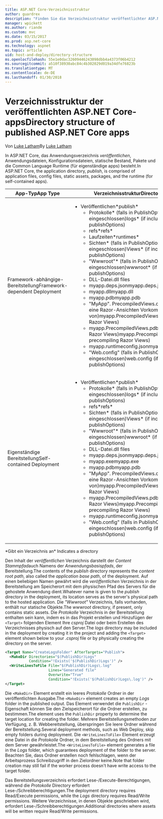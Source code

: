 ```yaml
---
title: ASP.NET Core-Verzeichnisstruktur
author: guardrex
description: "Finden Sie die Verzeichnisstruktur veröffentlichter ASP.NET Core-Anwendungen."
manager: wpickett
ms.author: riande
ms.custom: mvc
ms.date: 03/15/2017
ms.prod: asp.net-core
ms.technology: aspnet
ms.topic: article
uid: host-and-deploy/directory-structure
ms.openlocfilehash: 55e1e0dac32609446243098dbb4a4373f06b4212
ms.sourcegitcommit: a510f38930abc84c4b302029d019a34dfe76823b
ms.translationtype: MT
ms.contentlocale: de-DE
ms.lasthandoff: 01/30/2018
---
```

# <a name="directory-structure-of-published-aspnet-core-apps"></a><span data-ttu-id="fcb1b-103">Verzeichnisstruktur der veröffentlichten ASP.NET Core-apps</span><span class="sxs-lookup"><span data-stu-id="fcb1b-103">Directory structure of published ASP.NET Core apps</span></span>

<span data-ttu-id="fcb1b-104">Von [Luke Latham](https://github.com/guardrex)</span><span class="sxs-lookup"><span data-stu-id="fcb1b-104">By [Luke Latham](https://github.com/guardrex)</span></span>

<span data-ttu-id="fcb1b-105">In ASP.NET Core, das Anwendungsverzeichnis *veröffentlichen*, Anwendungsdateien, Konfigurationsdateien, statische Bestand, Pakete und die Common Language Runtime (für eigenständige apps) besteht.</span><span class="sxs-lookup"><span data-stu-id="fcb1b-105">In ASP.NET Core, the application directory, *publish*, is comprised of application files, config files, static assets, packages, and the runtime (for self-contained apps).</span></span>

| <span data-ttu-id="fcb1b-106">App-Typ</span><span class="sxs-lookup"><span data-stu-id="fcb1b-106">App Type</span></span>                       | <span data-ttu-id="fcb1b-107">Verzeichnisstruktur</span><span class="sxs-lookup"><span data-stu-id="fcb1b-107">Directory Structure</span></span> |
| ------------------------------ | ------------------- |
| <span data-ttu-id="fcb1b-108">Framework-abhängige-Bereitstellung</span><span class="sxs-lookup"><span data-stu-id="fcb1b-108">Framework-dependent Deployment</span></span> | <ul><li><span data-ttu-id="fcb1b-109">Veröffentlichen\*</span><span class="sxs-lookup"><span data-stu-id="fcb1b-109">publish\*</span></span><ul><li><span data-ttu-id="fcb1b-110">Protokolle\* (falls in PublishOptions eingeschlossen)</span><span class="sxs-lookup"><span data-stu-id="fcb1b-110">logs\* (if included in publishOptions)</span></span></li><li><span data-ttu-id="fcb1b-111">refs\*</span><span class="sxs-lookup"><span data-stu-id="fcb1b-111">refs\*</span></span></li><li><span data-ttu-id="fcb1b-112">Laufzeiten\*</span><span class="sxs-lookup"><span data-stu-id="fcb1b-112">runtimes\*</span></span></li><li><span data-ttu-id="fcb1b-113">Sichten\* (falls in PublishOptions eingeschlossen)</span><span class="sxs-lookup"><span data-stu-id="fcb1b-113">Views\* (if included in publishOptions)</span></span></li><li><span data-ttu-id="fcb1b-114">"Wwwroot"\* (falls in PublishOptions eingeschlossen)</span><span class="sxs-lookup"><span data-stu-id="fcb1b-114">wwwroot\* (if included in publishOptions)</span></span></li><li><span data-ttu-id="fcb1b-115">DLL-Datei</span><span class="sxs-lookup"><span data-stu-id="fcb1b-115">.dll files</span></span></li><li><span data-ttu-id="fcb1b-116">myapp.deps.json</span><span class="sxs-lookup"><span data-stu-id="fcb1b-116">myapp.deps.json</span></span></li><li><span data-ttu-id="fcb1b-117">myapp.dll</span><span class="sxs-lookup"><span data-stu-id="fcb1b-117">myapp.dll</span></span></li><li><span data-ttu-id="fcb1b-118">myapp.pdb</span><span class="sxs-lookup"><span data-stu-id="fcb1b-118">myapp.pdb</span></span></li><li><span data-ttu-id="fcb1b-119">"MyApp". PrecompiledViews.dll (wenn es sich um eine Razor-Ansichten Vorkompilieren von)</span><span class="sxs-lookup"><span data-stu-id="fcb1b-119">myapp.PrecompiledViews.dll (if precompiling Razor Views)</span></span></li><li><span data-ttu-id="fcb1b-120">myapp.PrecompiledViews.pdb (if precompiling Razor Views)</span><span class="sxs-lookup"><span data-stu-id="fcb1b-120">myapp.PrecompiledViews.pdb (if precompiling Razor Views)</span></span></li><li><span data-ttu-id="fcb1b-121">myapp.runtimeconfig.json</span><span class="sxs-lookup"><span data-stu-id="fcb1b-121">myapp.runtimeconfig.json</span></span></li><li><span data-ttu-id="fcb1b-122">"Web.config" (falls in PublishOptions eingeschlossen)</span><span class="sxs-lookup"><span data-stu-id="fcb1b-122">web.config (if included in publishOptions)</span></span></li></ul></li></ul> |
| <span data-ttu-id="fcb1b-123">Eigenständige Bereitstellung</span><span class="sxs-lookup"><span data-stu-id="fcb1b-123">Self-contained Deployment</span></span>      | <ul><li><span data-ttu-id="fcb1b-124">Veröffentlichen\*</span><span class="sxs-lookup"><span data-stu-id="fcb1b-124">publish\*</span></span><ul><li><span data-ttu-id="fcb1b-125">Protokolle\* (falls in PublishOptions eingeschlossen)</span><span class="sxs-lookup"><span data-stu-id="fcb1b-125">logs\* (if included in publishOptions)</span></span></li><li><span data-ttu-id="fcb1b-126">refs\*</span><span class="sxs-lookup"><span data-stu-id="fcb1b-126">refs\*</span></span></li><li><span data-ttu-id="fcb1b-127">Sichten\* (falls in PublishOptions eingeschlossen)</span><span class="sxs-lookup"><span data-stu-id="fcb1b-127">Views\* (if included in publishOptions)</span></span></li><li><span data-ttu-id="fcb1b-128">"Wwwroot"\* (falls in PublishOptions eingeschlossen)</span><span class="sxs-lookup"><span data-stu-id="fcb1b-128">wwwroot\* (if included in publishOptions)</span></span></li><li><span data-ttu-id="fcb1b-129">DLL-Datei</span><span class="sxs-lookup"><span data-stu-id="fcb1b-129">.dll files</span></span></li><li><span data-ttu-id="fcb1b-130">myapp.deps.json</span><span class="sxs-lookup"><span data-stu-id="fcb1b-130">myapp.deps.json</span></span></li><li><span data-ttu-id="fcb1b-131">myapp.exe</span><span class="sxs-lookup"><span data-stu-id="fcb1b-131">myapp.exe</span></span></li><li><span data-ttu-id="fcb1b-132">myapp.pdb</span><span class="sxs-lookup"><span data-stu-id="fcb1b-132">myapp.pdb</span></span></li><li><span data-ttu-id="fcb1b-133">"MyApp". PrecompiledViews.dll (wenn es sich um eine Razor-Ansichten Vorkompilieren von)</span><span class="sxs-lookup"><span data-stu-id="fcb1b-133">myapp.PrecompiledViews.dll (if precompiling Razor Views)</span></span></li><li><span data-ttu-id="fcb1b-134">myapp.PrecompiledViews.pdb (if precompiling Razor Views)</span><span class="sxs-lookup"><span data-stu-id="fcb1b-134">myapp.PrecompiledViews.pdb (if precompiling Razor Views)</span></span></li><li><span data-ttu-id="fcb1b-135">myapp.runtimeconfig.json</span><span class="sxs-lookup"><span data-stu-id="fcb1b-135">myapp.runtimeconfig.json</span></span></li><li><span data-ttu-id="fcb1b-136">"Web.config" (falls in PublishOptions eingeschlossen)</span><span class="sxs-lookup"><span data-stu-id="fcb1b-136">web.config (if included in publishOptions)</span></span></li></ul></li></ul> |
<span data-ttu-id="fcb1b-137">\*Gibt ein Verzeichnis an</span><span class="sxs-lookup"><span data-stu-id="fcb1b-137">\* Indicates a directory</span></span>

<span data-ttu-id="fcb1b-138">Den Inhalt der *veröffentlichen* Verzeichnis darstellt der *Content Stammpfad*auch Namens der *Anwendungsbasispfads*, der Bereitstellung.</span><span class="sxs-lookup"><span data-stu-id="fcb1b-138">The contents of the *publish* directory represents the *content root path*, also called the *application base path*, of the deployment.</span></span> <span data-ttu-id="fcb1b-139">Auf einen beliebigen Namen gewährt wird die *veröffentlichen* Verzeichnis in der Bereitstellung am Speicherort mit dem physischen Pfad des Servers für die gehostete Anwendung dient.</span><span class="sxs-lookup"><span data-stu-id="fcb1b-139">Whatever name is given to the *publish* directory in the deployment, its location serves as the server's physical path to the hosted application.</span></span> <span data-ttu-id="fcb1b-140">Die *"Wwwroot"* Verzeichnis, falls vorhanden, enthält nur statische Objekte.</span><span class="sxs-lookup"><span data-stu-id="fcb1b-140">The *wwwroot* directory, if present, only contains static assets.</span></span> <span data-ttu-id="fcb1b-141">Die *Protokolle* Verzeichnis in der Bereitstellung enthalten sein kann, indem es in das Projekt erstellen und Hinzufügen der `<Target>` folgenden Element Ihre *csproj* Datei oder beim Erstellen des Verzeichnisses physisch auf den Server.</span><span class="sxs-lookup"><span data-stu-id="fcb1b-141">The *logs* directory may be included in the deployment by creating it in the project and adding the `<Target>` element shown below to your *.csproj* file or by physically creating the directory on the server.</span></span>

```xml
<Target Name="CreateLogsFolder" AfterTargets="Publish">
  <MakeDir Directories="$(PublishDir)Logs" 
           Condition="!Exists('$(PublishDir)Logs')" />
  <WriteLinesToFile File="$(PublishDir)Logs\.log" 
                    Lines="Generated file" 
                    Overwrite="True" 
                    Condition="!Exists('$(PublishDir)Logs\.log')" />
</Target>
```

<span data-ttu-id="fcb1b-142">Die `<MakeDir>` Element erstellt ein leeres *Protokolle* Ordner in der veröffentlichten Ausgabe.</span><span class="sxs-lookup"><span data-stu-id="fcb1b-142">The `<MakeDir>` element creates an empty *Logs* folder in the published output.</span></span> <span data-ttu-id="fcb1b-143">Das Element verwendet die `PublishDir` -Eigenschaft können Sie den Zielspeicherort für die Ordner erstellen, zu bestimmen.</span><span class="sxs-lookup"><span data-stu-id="fcb1b-143">The element uses the `PublishDir` property to determine the target location for creating the folder.</span></span> <span data-ttu-id="fcb1b-144">Mehrere Bereitstellungsmethoden zur Verfügung, z. B. Webbereitstellung, überspringen Sie leere Ordner während der Bereitstellung.</span><span class="sxs-lookup"><span data-stu-id="fcb1b-144">Several deployment methods, such as Web Deploy, skip empty folders during deployment.</span></span> <span data-ttu-id="fcb1b-145">Die `<WriteLinesToFile>` Element erzeugt eine Datei in die *Protokolle* Ordner, in dem Bereitstellung des Ordners mit dem Server gewährleistet.</span><span class="sxs-lookup"><span data-stu-id="fcb1b-145">The `<WriteLinesToFile>` element generates a file in the *Logs* folder, which guarantees deployment of the folder to the server.</span></span> <span data-ttu-id="fcb1b-146">Beachten Sie, dass Ordner erstellen noch fehlschlagen, wenn der Arbeitsprozess Schreibzugriff in den Zielordner keine.</span><span class="sxs-lookup"><span data-stu-id="fcb1b-146">Note that folder creation may still fail if the worker process doesn't have write access to the target folder.</span></span>

<span data-ttu-id="fcb1b-147">Das Bereitstellungsverzeichnis erfordert Lese-/Execute-Berechtigungen, während die *Protokolle* Directory erfordert Lese-/Schreibberechtigungen.</span><span class="sxs-lookup"><span data-stu-id="fcb1b-147">The deployment directory requires Read/Execute permissions, while the *Logs* directory requires Read/Write permissions.</span></span> <span data-ttu-id="fcb1b-148">Weitere Verzeichnisse, in denen Objekte geschrieben wird, erfordert Lese-/Schreibberechtigungen.</span><span class="sxs-lookup"><span data-stu-id="fcb1b-148">Additional directories where assets will be written require Read/Write permissions.</span></span>
